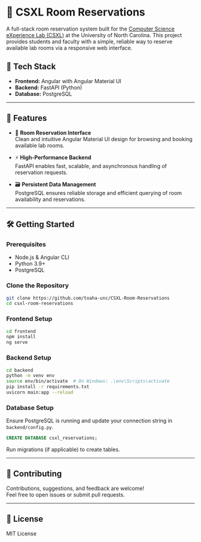 # 🏢 CSXL Room Reservations

A full-stack room reservation system built for the [Computer Science eXperience Lab (CSXL)](https://csxl.unc.edu) at the University of North Carolina. This project provides students and faculty with a simple, reliable way to reserve available lab rooms via a responsive web interface.

## 🔧 Tech Stack

- **Frontend:** Angular with Angular Material UI  
- **Backend:** FastAPI (Python)
- **Database:** PostgreSQL

---

## 🚀 Features

- 📅 **Room Reservation Interface**  
  Clean and intuitive Angular Material UI design for browsing and booking available lab rooms.

- ⚡ **High-Performance Backend**  
  FastAPI enables fast, scalable, and asynchronous handling of reservation requests.

- 🗃️ **Persistent Data Management**  
  PostgreSQL ensures reliable storage and efficient querying of room availability and reservations.

---

## 🛠️ Getting Started

### Prerequisites

- Node.js & Angular CLI
- Python 3.9+
- PostgreSQL

### Clone the Repository

```bash
git clone https://github.com/toaha-unc/CSXL-Room-Reservations
cd csxl-room-reservations
```

### Frontend Setup

```bash
cd frontend
npm install
ng serve
```

### Backend Setup

```bash
cd backend
python -m venv env
source env/bin/activate  # On Windows: .\env\Scripts\activate
pip install -r requirements.txt
uvicorn main:app --reload
```

### Database Setup

Ensure PostgreSQL is running and update your connection string in `backend/config.py`.

```sql
CREATE DATABASE csxl_reservations;
```

Run migrations (if applicable) to create tables.

---

## 🤝 Contributing

Contributions, suggestions, and feedback are welcome!  
Feel free to open issues or submit pull requests.

---

## 📄 License

MIT License
